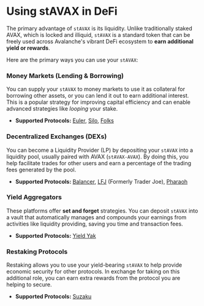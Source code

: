 # Using stAVAX in DeFi

The primary advantage of `stAVAX` is its liquidity. Unlike traditionally staked AVAX, which is locked and illiquid, `stAVAX` is a standard token that can be freely used across Avalanche's vibrant DeFi ecosystem to **earn additional yield or rewards**.

Here are the primary ways you can use your `stAVAX`:

### **Money Markets (Lending & Borrowing)**

You can supply your `stAVAX` to money markets to use it as collateral for borrowing other assets, or you can lend it out to earn additional interest. This is a popular strategy for improving capital efficiency and can enable advanced strategies like _looping_ your stake.

* **Supported Protocols:** [Euler](https://app.euler.finance/), [Silo](https://app.silo.finance/), [Folks](https://xapp.folks.finance/)

### **Decentralized Exchanges (DEXs)**

You can become a Liquidity Provider (LP) by depositing your `stAVAX` into a liquidity pool, usually paired with AVAX (`stAVAX-AVAX`). By doing this, you help facilitate trades for other users and earn a percentage of the trading fees generated by the pool.

* **Supported Protocols:** [Balancer](https://balancer.fi/), [LFJ](https://lfj.gg/) (Formerly Trader Joe), [Pharaoh](http://pharaoh.exchange/)

### **Yield Aggregators**

These platforms offer **set and forget** strategies. You can deposit `stAVAX` into a vault that automatically manages and compounds your earnings from activities like liquidity providing, saving you time and transaction fees.

* **Supported Protocols:** [Yield Yak](http://yieldyak.com/)

### **Restaking Protocols**

Restaking allows you to use your yield-bearing `stAVAX` to help provide economic security for other protocols. In exchange for taking on this additional role, you can earn extra rewards from the protocol you are helping to secure.

* **Supported Protocols:** [Suzaku](https://app.suzaku.network/)
